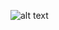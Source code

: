 ![alt text](https://cdn.discordapp.com/attachments/287287333475319809/1067084014931935283/portfolio.png)